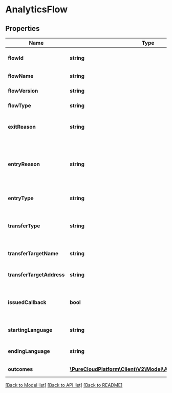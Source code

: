 # AnalyticsFlow

## Properties
Name | Type | Description | Notes
------------ | ------------- | ------------- | -------------
**flowId** | **string** | The unique identifier of this flow | [optional] 
**flowName** | **string** | The name of this flow | [optional] 
**flowVersion** | **string** | The version of this flow | [optional] 
**flowType** | **string** | The type of this flow | [optional] 
**exitReason** | **string** | The exit reason for this flow, e.g. DISCONNECT | [optional] 
**entryReason** | **string** | The particular entry reason for this flow, e.g. an address, userId, or flowId | [optional] 
**entryType** | **string** | The entry type for this flow | [optional] 
**transferType** | **string** | The type of transfer for flows that ended with a transfer | [optional] 
**transferTargetName** | **string** | The name of a transfer target | [optional] 
**transferTargetAddress** | **string** | The address of a transfer target | [optional] 
**issuedCallback** | **bool** | Flag indicating whether the flow issued a callback | [optional] 
**startingLanguage** | **string** | Flow starting language, e.g. en-us | [optional] 
**endingLanguage** | **string** | Flow ending language, e.g. en-us | [optional] 
**outcomes** | [**\PureCloudPlatform\Client\V2\Model\AnalyticsFlowOutcome[]**](AnalyticsFlowOutcome.md) | Flow outcomes | [optional] 

[[Back to Model list]](../README.md#documentation-for-models) [[Back to API list]](../README.md#documentation-for-api-endpoints) [[Back to README]](../README.md)


